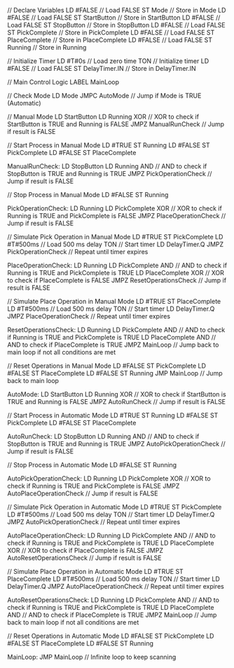 // Declare Variables
LD #FALSE          // Load FALSE
ST Mode            // Store in Mode
LD #FALSE          // Load FALSE
ST StartButton     // Store in StartButton
LD #FALSE          // Load FALSE
ST StopButton      // Store in StopButton
LD #FALSE          // Load FALSE
ST PickComplete    // Store in PickComplete
LD #FALSE          // Load FALSE
ST PlaceComplete   // Store in PlaceComplete
LD #FALSE          // Load FALSE
ST Running         // Store in Running

// Initialize Timer
LD #T#0s           // Load zero time
TON                // Initialize timer
LD #FALSE          // Load FALSE
ST DelayTimer.IN   // Store in DelayTimer.IN

// Main Control Logic
LABEL MainLoop

// Check Mode
LD Mode
JMPC AutoMode      // Jump if Mode is TRUE (Automatic)

// Manual Mode
LD StartButton
LD Running
XOR                // XOR to check if StartButton is TRUE and Running is FALSE
JMPZ ManualRunCheck // Jump if result is FALSE

// Start Process in Manual Mode
LD #TRUE
ST Running
LD #FALSE
ST PickComplete
LD #FALSE
ST PlaceComplete

ManualRunCheck:
LD StopButton
LD Running
AND                // AND to check if StopButton is TRUE and Running is TRUE
JMPZ PickOperationCheck // Jump if result is FALSE

// Stop Process in Manual Mode
LD #FALSE
ST Running

PickOperationCheck:
LD Running
LD PickComplete
XOR                // XOR to check if Running is TRUE and PickComplete is FALSE
JMPZ PlaceOperationCheck // Jump if result is FALSE

// Simulate Pick Operation in Manual Mode
LD #TRUE
ST PickComplete
LD #T#500ms        // Load 500 ms delay
TON                // Start timer
LD DelayTimer.Q
JMPZ PickOperationCheck // Repeat until timer expires

PlaceOperationCheck:
LD Running
LD PickComplete
AND                // AND to check if Running is TRUE and PickComplete is TRUE
LD PlaceComplete
XOR                // XOR to check if PlaceComplete is FALSE
JMPZ ResetOperationsCheck // Jump if result is FALSE

// Simulate Place Operation in Manual Mode
LD #TRUE
ST PlaceComplete
LD #T#500ms        // Load 500 ms delay
TON                // Start timer
LD DelayTimer.Q
JMPZ PlaceOperationCheck // Repeat until timer expires

ResetOperationsCheck:
LD Running
LD PickComplete
AND                // AND to check if Running is TRUE and PickComplete is TRUE
LD PlaceComplete
AND                // AND to check if PlaceComplete is TRUE
JMPZ MainLoop      // Jump back to main loop if not all conditions are met

// Reset Operations in Manual Mode
LD #FALSE
ST PickComplete
LD #FALSE
ST PlaceComplete
LD #FALSE
ST Running
JMP MainLoop       // Jump back to main loop

AutoMode:
LD StartButton
LD Running
XOR                // XOR to check if StartButton is TRUE and Running is FALSE
JMPZ AutoRunCheck  // Jump if result is FALSE

// Start Process in Automatic Mode
LD #TRUE
ST Running
LD #FALSE
ST PickComplete
LD #FALSE
ST PlaceComplete

AutoRunCheck:
LD StopButton
LD Running
AND                // AND to check if StopButton is TRUE and Running is TRUE
JMPZ AutoPickOperationCheck // Jump if result is FALSE

// Stop Process in Automatic Mode
LD #FALSE
ST Running

AutoPickOperationCheck:
LD Running
LD PickComplete
XOR                // XOR to check if Running is TRUE and PickComplete is FALSE
JMPZ AutoPlaceOperationCheck // Jump if result is FALSE

// Simulate Pick Operation in Automatic Mode
LD #TRUE
ST PickComplete
LD #T#500ms        // Load 500 ms delay
TON                // Start timer
LD DelayTimer.Q
JMPZ AutoPickOperationCheck // Repeat until timer expires

AutoPlaceOperationCheck:
LD Running
LD PickComplete
AND                // AND to check if Running is TRUE and PickComplete is TRUE
LD PlaceComplete
XOR                // XOR to check if PlaceComplete is FALSE
JMPZ AutoResetOperationsCheck // Jump if result is FALSE

// Simulate Place Operation in Automatic Mode
LD #TRUE
ST PlaceComplete
LD #T#500ms        // Load 500 ms delay
TON                // Start timer
LD DelayTimer.Q
JMPZ AutoPlaceOperationCheck // Repeat until timer expires

AutoResetOperationsCheck:
LD Running
LD PickComplete
AND                // AND to check if Running is TRUE and PickComplete is TRUE
LD PlaceComplete
AND                // AND to check if PlaceComplete is TRUE
JMPZ MainLoop      // Jump back to main loop if not all conditions are met

// Reset Operations in Automatic Mode
LD #FALSE
ST PickComplete
LD #FALSE
ST PlaceComplete
LD #FALSE
ST Running

MainLoop:
JMP MainLoop       // Infinite loop to keep scanning



